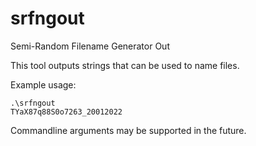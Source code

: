 # srfngout

Semi-Random Filename Generator Out

This tool outputs strings that can be used to name files.

Example usage:

```
.\srfngout
TYaX87q88S0o7263_20012022
```

Commandline arguments may be supported in the future.
